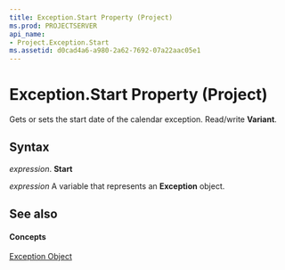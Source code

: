 ```yaml
---
title: Exception.Start Property (Project)
ms.prod: PROJECTSERVER
api_name:
- Project.Exception.Start
ms.assetid: d0cad4a6-a980-2a62-7692-07a22aac05e1
---
```



# Exception.Start Property (Project)

Gets or sets the start date of the calendar exception. Read/write  **Variant**.


## Syntax

 _expression_. **Start**

 _expression_ A variable that represents an **Exception** object.


## See also


#### Concepts


[Exception Object](exception-object-project.md)
